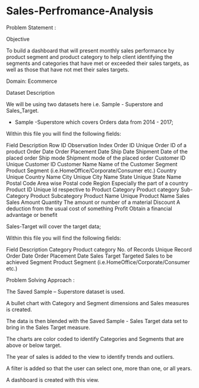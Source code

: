 # Sales-Perfromance-Analysis

Problem Statement : 

Objective

To build a dashboard that will present monthly sales performance by product segment and product category to help client identifying the segments and categories that have met or exceeded their sales targets, as well as those that have not met their sales targets. 

Domain: Ecommerce

Dataset Description

We will be using two datasets here i.e. Sample - Superstore and Sales_Target.

* Sample -Superstore which covers Orders data from 2014 - 2017;

Within this file you will find the following fields:

Field 	Description
Row ID	Observation Index
Order ID	Unique Order ID of a product
Order Date	Order Placement Date
Ship Date	Shipment Date of the placed order
Ship mode	Shipment mode of the placed order
Customer ID	Unique Customer ID
Customer Name	Name of the Customer
Segment	Product Segment (i.e.HomeOffice/Corporate/Consumer etc.)
Country	Unique Country Name
City	Unique City Name
State	Unique State Name
Postal Code	Area wise Postal code
Region	Especially the part of a country
Product ID	Unique Id respective to Product
Category	Product category
Sub-Category	Product Subcategory
Product Name	Unique Product Name
Sales	Sales Amount
Quantity	The amount or number of a material
Discount	A deduction from the usual cost of something
Profit	Obtain a financial advantage or benefit

 Sales-Target will cover the target data;


Within this file you will find the following fields:

Field 	Description
Category	Product category
No. of Records	Unique Record
Order Date	Order Placement Date
Sales Target	Targeted Sales to be achieved 
Segment	Product Segment (i.e.HomeOffice/Corporate/Consumer etc.)
 


Problem Solving Approach :

The Saved Sample – Superstore dataset is used. 

A bullet chart with Category and Segment dimensions and Sales measures is created. 

The data is then blended with the Saved Sample - Sales Target data set to bring in the Sales Target measure. 

The charts are color coded to identify Categories and Segments that are above or below target. 

The year of sales is added to the view to identify trends and outliers. 

A filter is added so that the user can select one, more than one, or all years. 

A dashboard is created with this view.
